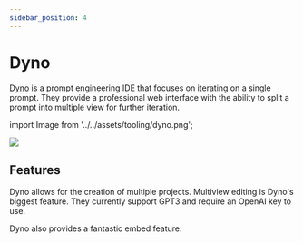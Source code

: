 ```yaml
---
sidebar_position: 4
---
```


# Dyno 

[Dyno](https://trydyno.com/login) is a prompt engineering IDE that
focuses on iterating on a single prompt. They provide a professional web interface
with the ability to split a prompt into multiple view for further iteration.

import Image from '../../assets/tooling/dyno.png';

<div style={{textAlign: 'center'}}>
  <img src={Image} style={{width: "750px"}} />
</div>

## Features

Dyno allows for the creation of multiple projects. Multiview editing is Dyno's
biggest feature. They currently support GPT3 and require an OpenAI key to use.

Dyno also provides a fantastic embed feature:

<div trydyno-embed="" openai-model="text-davinci-003" initial-prompt="If John has 5 pears, then eats 2, and buys 5 more, then gives 3 to his friend, how many pears does he have?\n\nLet's think step by step." initial-response="John starts with 5 pears. He eats 2 pears, leaving him with 3 pears. He buys 5 more pears, giving him a total of 8 pears. He gives 3 pears to his friend, leaving him with only 5 pears." max-tokens="256" box-rows="5" model-temp="0.7" top-p="1"></div>
